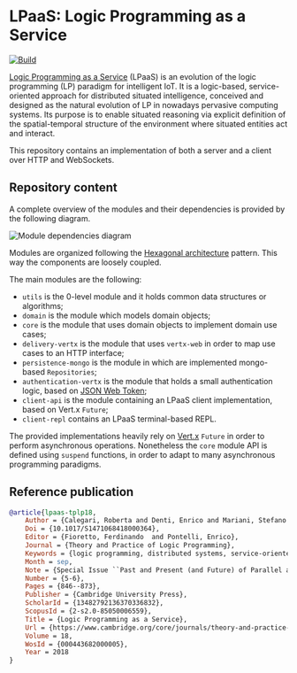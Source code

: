# LPaaS: Logic Programming as a Service

[![Build](https://github.com/lippo97/sd-project/actions/workflows/gradle-build-push.yml/badge.svg)](https://github.com/lippo97/sd-project/actions/workflows/gradle-build-push.yml)

[Logic Programming as a Service](https://apice.unibo.it/xwiki/bin/view/LPaaS) (LPaaS) is an evolution of the logic
programming (LP) paradigm for intelligent IoT. It is a logic-based, service-oriented approach for distributed situated
intelligence, conceived and designed as the natural evolution of LP in nowadays pervasive computing systems. Its purpose
is to enable situated reasoning via explicit definition of the spatial-temporal structure of the environment where
situated entities act and interact.

This repository contains an implementation of both a server and a client over HTTP and WebSockets.

## Repository content

A complete overview of the modules and their dependencies is provided by the following diagram.

![Module dependencies diagram](./build/reports/dependency-graph/dependency-graph-internal-modules2.svg)

Modules are organized following the [Hexagonal
architecture](https://en.wikipedia.org/wiki/Hexagonal_architecture_(software)) pattern. This way the components are
loosely coupled.

The main modules are the following:
- `utils` is the 0-level module and it holds common data structures or algorithms;
- `domain` is the module which models domain objects;
- `core` is the module that uses domain objects to implement domain use cases;
- `delivery-vertx` is the module that uses `vertx-web` in order to map use cases to an HTTP interface;
- `persistence-mongo` is the module in which are implemented mongo-based `Repositories`;
- `authentication-vertx` is the module that holds a small authentication logic, based on [JSON Web
  Token](https://en.wikipedia.org/wiki/JSON_Web_Token);
- `client-api` is the module containing an LPaaS client implementation, based on Vert.x `Future`;
- `client-repl` contains an LPaaS terminal-based REPL.

The provided implementations heavily rely on [Vert.x](https://vertx.io/) `Future` in order to perform asynchronous
operations. Nonetheless the `core` module API is defined using `suspend` functions, in order to adapt to many
asynchronous programming paradigms.

## Reference publication
  
``` bibtex
@article{lpaas-tplp18,
    Author = {Calegari, Roberta and Denti, Enrico and Mariani, Stefano and Omicini, Andrea},
    Doi = {10.1017/S1471068418000364},
    Editor = {Fioretto, Ferdinando  and Pontelli, Enrico},
    Journal = {Theory and Practice of Logic Programming},
    Keywords = {logic programming, distributed systems, service-oriented architectures, pervasive systems, intelligent systems, LPaaS, situatedness},
    Month = sep,
    Note = {Special Issue ``Past and Present (and Future) of Parallel and Distributed Computation in (Constraint) Logic Programming''},
    Number = {5-6},
    Pages = {846--873},
    Publisher = {Cambridge University Press},
    ScholarId = {13482792136370336832},
    ScopusId = {2-s2.0-85050006559},
    Title = {Logic Programming as a Service},
    Url = {https://www.cambridge.org/core/journals/theory-and-practice-of-logic-programming/article/logic-programming-as-a-service/8A8109052E2F9EC177332F36183E80BE},
    Volume = 18,
    WosId = {000443682000005},
    Year = 2018
}
```

